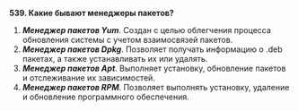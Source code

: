 **539. Какие бывают менеджеры пакетов?**  
1. ***Менеджер пакетов Yum***. Создан с целью облегчения процесса обновления системы с учетом взаимосвязей пакетов.  
2. ***Менеджер пакетов Dpkg***. Позволяет получать информацию о .deb пакетах, а также устанавливать их или удалять.  
3. ***Менеджер пакетов Apt***. Выполняет установку, обновление пакетов и отслеживание их зависимостей.  
4. ***Менеджер пакетов RPM***. Позволяет выполнять установку, удаление и обновление программного обеспечения.

